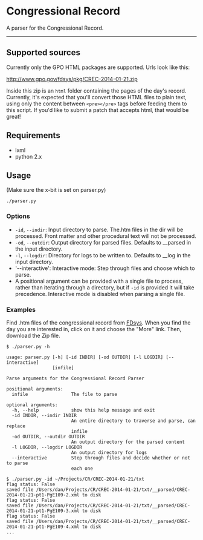 # Congressional Record

A parser for the Congressional Record.

---

## Supported sources

Currently only the GPO HTML packages are supported. Urls look like this:

<http://www.gpo.gov/fdsys/pkg/CREC-2014-01-21.zip>

Inside this zip is an `html` folder containing the pages of the day's record.
Currently, it's expected that you'll convert those HTML files to plain text, using
only the content between `<pre></pre>` tags before feeding them to this script.
If you'd like to submit a patch that accepts html, that would be great!

## Requirements

- lxml
- python 2.x

## Usage

(Make sure the x-bit is set on parser.py)

`./parser.py`

### Options

- `-id`, `--indir`: Input directory to parse. The.htm files in the dir will be processed. Front matter and other procedural text will not be processed.
- `-od`, `--outdir`: Output directory for parsed files. Defaults to __parsed in the input directory.
- `-l`, `--logdir`: Directory for logs to be written to. Defaults to __log in the input directory.
- '--interactive': Interactive mode: Step through files and choose which to parse.
- A positional argument can be provided with a single file to process, rather than iterating through a directory, but if `-id` is provided it will take precedence. Interactive mode is disabled when parsing a single file.

### Examples

Find .htm files of the congressional record from [FDsys](http://www.gpo.gov/fdsys/browse/collection.action?collectionCode=CREC). When you find the day you are interested in, click on it and choose the "More" link. Then, download the Zip file. 

```
$ ./parser.py -h

usage: parser.py [-h] [-id INDIR] [-od OUTDIR] [-l LOGDIR] [--interactive]
                 [infile]

Parse arguments for the Congressional Record Parser

positional arguments:
  infile                The file to parse

optional arguments:
  -h, --help            show this help message and exit
  -id INDIR, --indir INDIR
                        An entire directory to traverse and parse, can replace
                        infile
  -od OUTDIR, --outdir OUTDIR
                        An output directory for the parsed content
  -l LOGDIR, --logdir LOGDIR
                        An output directory for logs
  --interactive         Step through files and decide whether or not to parse
                        each one

$ ./parser.py -id ~/Projects/CR/CREC-2014-01-21/txt
flag status: False
saved file /Users/dan/Projects/CR/CREC-2014-01-21/txt/__parsed/CREC-2014-01-21-pt1-PgE109-2.xml to disk
flag status: False
saved file /Users/dan/Projects/CR/CREC-2014-01-21/txt/__parsed/CREC-2014-01-21-pt1-PgE109-3.xml to disk
flag status: False
saved file /Users/dan/Projects/CR/CREC-2014-01-21/txt/__parsed/CREC-2014-01-21-pt1-PgE109-4.xml to disk
...
```
